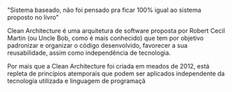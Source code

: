 "Sistema baseado, não foi pensado pra ficar 100% igual ao sistema proposto no livro"

Clean Architecture é uma arquitetura de software proposta por Robert Cecil Martin (ou Uncle Bob, como é mais conhecido) que tem por objetivo padronizar e organizar o código desenvolvido, favorecer a sua reusabilidade, assim como independência de tecnologia.

Por mais que a Clean Architecture foi criada em meados de 2012, está repleta de princípios atemporais que podem ser aplicados independente da tecnologia utilizada e linguagem de programaçã
